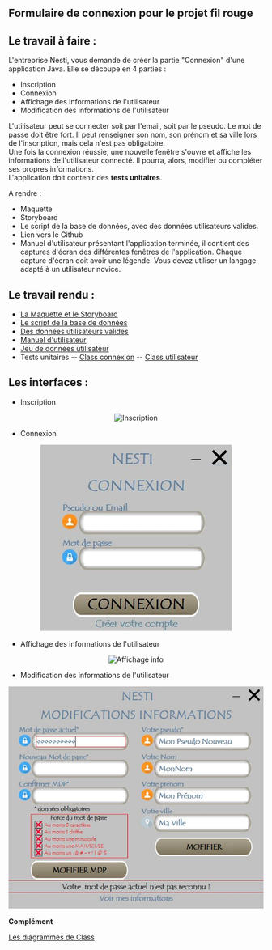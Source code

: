## Formulaire de connexion pour le projet fil rouge

## Le travail à faire :

L'entreprise Nesti, vous demande de créer la partie "Connexion" d'une application Java. Elle se découpe en 4 parties :  
 - Inscription  
 - Connexion  
 - Affichage des informations de l'utilisateur  
 - Modification des informations de l'utilisateur  
  
L'utilisateur peut se connecter soit par l'email, soit par le pseudo. Le mot de passe doit être fort. Il peut renseigner son nom, son prénom et sa ville lors de l'inscription, mais cela n'est pas obligatoire.  
Une fois la connexion réussie, une nouvelle fenêtre s'ouvre et affiche les informations de l'utilisateur connecté. Il pourra, alors, modifier ou compléter ses propres informations.  
L'application doit contenir des  **tests unitaires**.  
  
A rendre :  
 - Maquette  
 - Storyboard  
 - Le script de la base de données, avec des données utilisateurs valides.  
 - Lien vers le Github  
 - Manuel d'utilisateur présentant l'application terminée, il contient des captures d'écran des différentes fenêtres de l'application. Chaque capture d'écran doit avoir une légende. Vous devez utiliser un langage adapté à un utilisateur novice.
## Le travail rendu :
 - [La Maquette  et le  Storyboard](https://github.com/Michel-Cavaud/Projet_Nesti/blob/master/Dossier%20de%20conception/Projet%20NESTI%20Fil%20rouge.pdf) 
 - [Le script de la base de données](https://github.com/Michel-Cavaud/Projet_Nesti/blob/master/Dossier%20de%20conception/Le%20dictionnaire%20de%20donn%C3%A9es.pdf)
 - [Des données utilisateurs valides](https://github.com/Michel-Cavaud/Projet_Nesti/blob/master/Dossier%20de%20conception/table_utilisateurs.sql)
 - [Manuel d'utilisateur](https://github.com/Michel-Cavaud/Projet_Nesti/blob/master/Dossier%20de%20conception/Notice%20inscription%20NESTI.pdf)
 - [Jeu de données utilisateur](https://github.com/Michel-Cavaud/Projet_Nesti/blob/master/Dossier%20de%20conception/Jeu%20de%20donn%C3%A9es%20utilisateur.pdf)
 - Tests unitaires
  -- [Class connexion](https://github.com/Michel-Cavaud/Projet_Nesti/blob/master/src/elementsSQL/ConnexionSQLTest.java)
  -- [Class utilisateur](https://github.com/Michel-Cavaud/Projet_Nesti/blob/master/src/utilisateur/UtilisateurTest.java)
## Les interfaces :
 - Inscription

<p align="center">
  <img src="https://github.com/Michel-Cavaud/Projet_Nesti/blob/master/Dossier%20de%20conception/Images/Inscription%20compl%C3%A8te.png?raw=true" alt="Inscription"/>
</p>

 - Connexion

<p align="center">
  <img src="https://github.com/Michel-Cavaud/Projet_Nesti/blob/master/Dossier%20de%20conception/Images/Connexion.JPG?raw=true" alt="Connexion"/>
</p>

 - Affichage des informations de l'utilisateur

<p align="center">
  <img src="https://github.com/Michel-Cavaud/Projet_Nesti/blob/master/Dossier%20de%20conception/Images/Visu_%20compl%C3%A8te.png?raw=true" alt="Affichage info"/>
</p>

 - Modification des informations de l'utilisateur

 
<p align="center">
  <img src="https://github.com/Michel-Cavaud/Projet_Nesti/blob/master/Dossier%20de%20conception/Images/Modification_erreur_mdp_actuel.JPG?raw=true" alt="Modification"/>
</p>

**Complément**
<p><a href="https://github.com/Michel-Cavaud/Projet_Nesti/tree/master/Dossier%20de%20conception/DiagramDeClass">Les diagrammes de Class</a></p>

